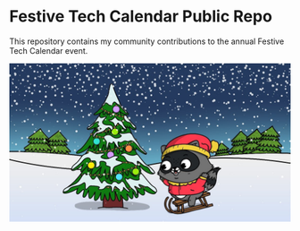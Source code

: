 # Festive Tech Calendar Public Repo
This repository contains my community contributions to the annual Festive Tech Calendar event.

  ![Calendar](images/festivetechcalendar.jpg)